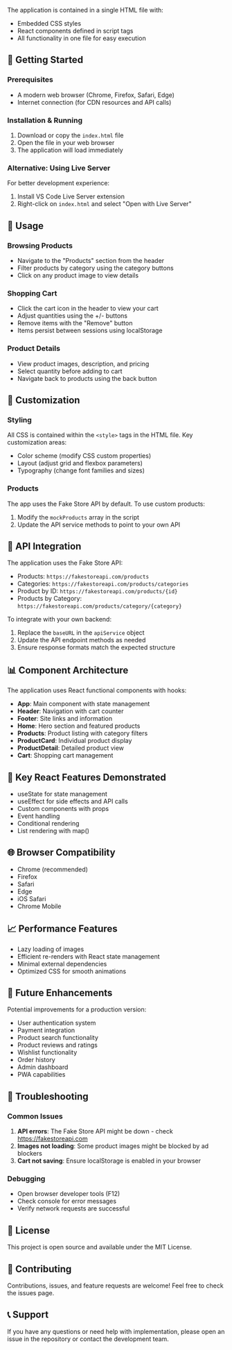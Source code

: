 The application is contained in a single HTML file with:
- Embedded CSS styles
- React components defined in script tags
- All functionality in one file for easy execution

## 🏁 Getting Started

### Prerequisites
- A modern web browser (Chrome, Firefox, Safari, Edge)
- Internet connection (for CDN resources and API calls)

### Installation & Running
1. Download or copy the `index.html` file
2. Open the file in your web browser
3. The application will load immediately

### Alternative: Using Live Server
For better development experience:
1. Install VS Code Live Server extension
2. Right-click on `index.html` and select "Open with Live Server"

## 📱 Usage

### Browsing Products
- Navigate to the "Products" section from the header
- Filter products by category using the category buttons
- Click on any product image to view details

### Shopping Cart
- Click the cart icon in the header to view your cart
- Adjust quantities using the +/- buttons
- Remove items with the "Remove" button
- Items persist between sessions using localStorage

### Product Details
- View product images, description, and pricing
- Select quantity before adding to cart
- Navigate back to products using the back button

## 🎨 Customization

### Styling
All CSS is contained within the `<style>` tags in the HTML file. Key customization areas:
- Color scheme (modify CSS custom properties)
- Layout (adjust grid and flexbox parameters)
- Typography (change font families and sizes)

### Products
The app uses the Fake Store API by default. To use custom products:
1. Modify the `mockProducts` array in the script
2. Update the API service methods to point to your own API

## 🔧 API Integration

The application uses the Fake Store API:
- Products: `https://fakestoreapi.com/products`
- Categories: `https://fakestoreapi.com/products/categories`
- Product by ID: `https://fakestoreapi.com/products/{id}`
- Products by Category: `https://fakestoreapi.com/products/category/{category}`

To integrate with your own backend:
1. Replace the `baseURL` in the `apiService` object
2. Update the API endpoint methods as needed
3. Ensure response formats match the expected structure

## 📊 Component Architecture

The application uses React functional components with hooks:

- **App**: Main component with state management
- **Header**: Navigation with cart counter
- **Footer**: Site links and information
- **Home**: Hero section and featured products
- **Products**: Product listing with category filters
- **ProductCard**: Individual product display
- **ProductDetail**: Detailed product view
- **Cart**: Shopping cart management

## 🧩 Key React Features Demonstrated

- useState for state management
- useEffect for side effects and API calls
- Custom components with props
- Event handling
- Conditional rendering
- List rendering with map()

## 🌐 Browser Compatibility

- Chrome (recommended)
- Firefox
- Safari
- Edge
- iOS Safari
- Chrome Mobile

## 📈 Performance Features

- Lazy loading of images
- Efficient re-renders with React state management
- Minimal external dependencies
- Optimized CSS for smooth animations

## 🔮 Future Enhancements

Potential improvements for a production version:
- User authentication system
- Payment integration
- Product search functionality
- Product reviews and ratings
- Wishlist functionality
- Order history
- Admin dashboard
- PWA capabilities

## 🐛 Troubleshooting

### Common Issues
1. **API errors**: The Fake Store API might be down - check https://fakestoreapi.com
2. **Images not loading**: Some product images might be blocked by ad blockers
3. **Cart not saving**: Ensure localStorage is enabled in your browser

### Debugging
- Open browser developer tools (F12)
- Check console for error messages
- Verify network requests are successful

## 📄 License

This project is open source and available under the MIT License.

## 🤝 Contributing

Contributions, issues, and feature requests are welcome! Feel free to check the issues page.

## 📞 Support

If you have any questions or need help with implementation, please open an issue in the repository or contact the development team.

